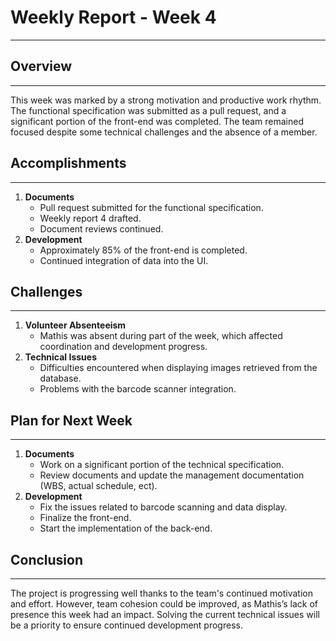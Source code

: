# Weekly Report - Week 4

---

## Overview

---

This week was marked by a strong motivation and productive work rhythm. 
The functional specification was submitted as a pull request, and a significant portion of the front-end was completed. 
The team remained focused despite some technical challenges and the absence of a member.

## Accomplishments

---

1. **Documents**
   - Pull request submitted for the functional specification.
   - Weekly report 4 drafted.
   - Document reviews continued.
2. **Development**
   - Approximately 85% of the front-end is completed.
   - Continued integration of data into the UI.

## Challenges

---

1. **Volunteer Absenteeism**
   - Mathis was absent during part of the week, which affected coordination and development progress.
2. **Technical Issues**
   - Difficulties encountered when displaying images retrieved from the database.
   - Problems with the barcode scanner integration.

## Plan for Next Week

---

1. **Documents**
   - Work on a significant portion of the technical specification.
   - Review documents and update the management documentation (WBS, actual schedule, ect).
2. **Development**
   - Fix the issues related to barcode scanning and data display.
   - Finalize the front-end.
   - Start the implementation of the back-end.

## Conclusion

---

The project is progressing well thanks to the team's continued motivation and effort. 
However, team cohesion could be improved, as Mathis’s lack of presence this week had an impact. 
Solving the current technical issues will be a priority to ensure continued development progress.